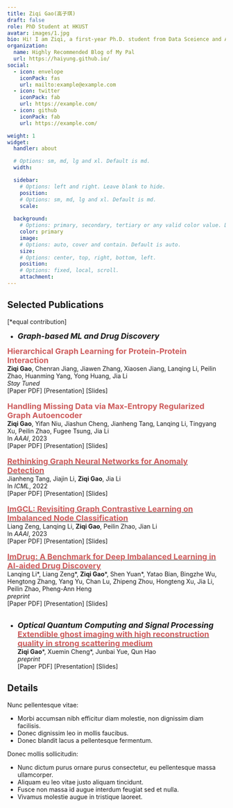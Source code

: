 ```yaml
---
title: Ziqi Gao(高子琪)
draft: false
role: PhD Student at HKUST
avatar: images/1.jpg
bio: Hi! I am Ziqi, a first-year Ph.D. student from Data Sceience and Analytics at HKUST, advised by Prof. [***Jia Li***](https://sites.google.com/view/lijia) and Prof. [***Yong Huang***](http://www.huangresearch.org/). Prior to joining HKUST, I received my bachelor's degree from Huazhong University of Science and Technology and master's degree from Tsinghua University. My reseaech interests include AI-aided drug discovery and deep graph learning.
organization:
  name: Highly Recommended Blog of My Pal
  url: https://haiyung.github.io/
social:
  - icon: envelope
    iconPack: fas
    url: mailto:example@example.com
  - icon: twitter
    iconPack: fab
    url: https://example.com/
  - icon: github
    iconPack: fab
    url: https://example.com/

weight: 1
widget:
  handler: about

  # Options: sm, md, lg and xl. Default is md.
  width:

  sidebar:
    # Options: left and right. Leave blank to hide.
    position:
    # Options: sm, md, lg and xl. Default is md.
    scale:
  
  background:
    # Options: primary, secondary, tertiary or any valid color value. Default is primary.
    color: primary
    image:
    # Options: auto, cover and contain. Default is auto.
    size:
    # Options: center, top, right, bottom, left.
    position:
    # Options: fixed, local, scroll.
    attachment: 
---
```


## Selected Publications
[\*equal contribution]<br>

- ***<font size=4>Graph-based ML and Drug Discovery</font>***<br>

**<font color=#CD5C5C size=4>Hierarchical Graph Learning for Protein-Protein Interaction</font>**<br>
**Ziqi Gao**, Chenran Jiang, Jiawen Zhang, Xiaosen Jiang, Lanqing Li, Peilin Zhao, Huanming Yang, Yong Huang, Jia Li<br>
*Stay Tuned* <br>
[Paper PDF] [Presentation] [Slides]
<br><br>
**<font color=#CD5C5C size=4>Handling Missing Data via Max-Entropy Regularized Graph Autoencoder</font>**<br>
**Ziqi Gao**, Yifan Niu, Jiashun Cheng, Jianheng Tang, Lanqing Li, Tingyang Xu, Peilin Zhao, Fugee Tsung, Jia Li<br>
In *AAAI*, 2023 <br>
[Paper PDF] [Presentation] [Slides]
<br><br>
[**<font color=#CD5C5C size=4>Rethinking Graph Neural Networks for Anomaly Detection</font>**](https://arxiv.org/abs/2205.15508)<br>
Jianheng Tang, Jiajin Li, **Ziqi Gao**, Jia Li<br>
In *ICML*, 2022 <br>
[Paper PDF] [Presentation] [Slides]
<br><br>
[**<font color=#CD5C5C size=4>ImGCL: Revisiting Graph Contrastive Learning on Imbalanced Node Classification</font>**](https://arxiv.org/abs/2205.11332)<br>
Liang Zeng, Lanqing Li, **Ziqi Gao**, Peilin Zhao, Jian Li<br>
In *AAAI*, 2023 <br>
[Paper PDF] [Presentation] [Slides]
<br><br>
[**<font color=#CD5C5C size=4>ImDrug: A Benchmark for Deep Imbalanced Learning in AI-aided Drug Discovery</font>**](https://arxiv.org/abs/2209.07921)<br>
Lanqing Li*, Liang Zeng*, **Ziqi Gao***, Shen Yuan*, Yatao Bian, Bingzhe Wu, Hengtong Zhang, Yang Yu, Chan Lu, Zhipeng Zhou, Hongteng Xu, Jia Li, Peilin Zhao, Pheng-Ann Heng<br>
*preprint* <br>
[Paper PDF] [Presentation] [Slides]<br><br>
- ***<font size=4>Optical Quantum Computing and Signal Processing</font>***<br>
[**<font color=#CD5C5C size=4>Extendible ghost imaging with high reconstruction quality in strong scattering medium</font>**](https://arxiv.org/abs/2209.07921)<br>
**Ziqi Gao***, Xuemin Cheng*, Junbai Yue, Qun Hao<br>
*preprint* <br>
[Paper PDF] [Presentation] [Slides]<br>
## Details  

Nunc pellentesque vitae:
- Morbi accumsan nibh efficitur diam molestie, non dignissim diam facilisis.
- Donec dignissim leo in mollis faucibus.
- Donec blandit lacus a pellentesque fermentum.

Donec mollis sollicitudin:
- Nunc dictum purus ornare purus consectetur, eu pellentesque massa ullamcorper.
- Aliquam eu leo vitae justo aliquam tincidunt.
- Fusce non massa id augue interdum feugiat sed et nulla.
- Vivamus molestie augue in tristique laoreet.
